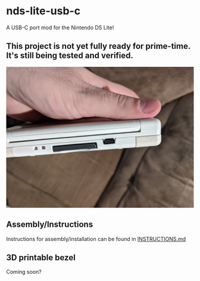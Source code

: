 # nds-lite-usb-c
 A USB-C port mod for the Nintendo DS Lite!

## This project is not yet fully ready for prime-time. It's still being tested and verified.

![Completed](https://github.com/rorosaurus/nds-lite-usb-c/blob/master/images/completed.jpg)

## Assembly/Instructions

Instructions for assembly/installation can be found in [INSTRUCTIONS.md](https://github.com/rorosaurus/nds-lite-usb-c/blob/master/INSTRUCTIONS.md)

## 3D printable bezel

Coming soon?